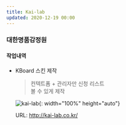 ```yaml
---
title: Kai-lab
updated: 2020-12-19 00:00
---
```


### 대한명품감정원
    
#### 작업내역
- KBoard 스킨 제작
  
	>컨텍트폼 + 관리자만 신청 리스트  
	>볼 수 있게 제작  
  
	![kai-lab](https://github.com/project0210/project0210.github.io/blob/master/_posts/images/kai-lab/001.png?raw=true){: width="100%" height="auto"}
  
	URL: http://kai-lab.co.kr/